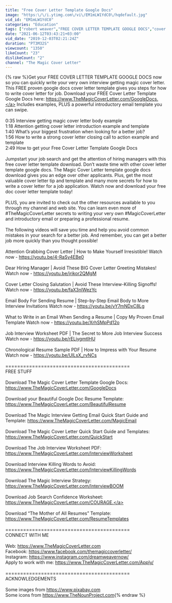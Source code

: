 ```yaml
---
title: "Free Cover Letter Template Google Docs"
image: "https:\/\/i.ytimg.com\/vi\/EM1mLW1YdC0\/hqdefault.jpg"
vid_id: "EM1mLW1YdC0"
categories: "Education"
tags: ["robert weaver","FREE COVER LETTER TEMPLATE GOOGLE DOCS","cover letter template google docs download"]
date: "2021-06-12T03:43:21+03:00"
vid_date: "2019-12-03T02:21:24Z"
duration: "PT3M32S"
viewcount: "1350"
likeCount: "23"
dislikeCount: "2"
channel: "The Magic Cover Letter"
---
```

{% raw %}Get your FREE COVER LETTER TEMPLATE GOOGLE DOCS now so you can quickly write your very own interview getting magic cover letter. This FREE proven google docs cover letter template gives you steps for how to write cover letter for job. Download your FREE Cover Letter Template Google Docs here: <a rel="nofollow" target="blank" href="https://www.TheMagicCoverLetter.com/GoogleDocs.">https://www.TheMagicCoverLetter.com/GoogleDocs.</a> Includes examples, PLUS a powerful introductory email template you can swipe.<br /><br />0:35 Interview getting magic cover letter body example <br />1:18 Attention getting cover letter introduction example and template<br />1:40 What’s your biggest frustration when looking for a better job?<br />1:56 How to write a strong cover letter closing call to action example and template<br />2:49 How to get your Free Cover Letter Template Google Docs <br /><br />Jumpstart your job search and get the attention of hiring managers with this free cover letter template download. Don’t waste time with other cover letter template google docs. The Magic Cover Letter template google docs download gives you an edge over other applicants. Plus, get the most valuable cover letter tip and template and many more secrets for how to write a cover letter for a job application. Watch now and download your free doc cover letter template today!<br /><br />PLUS, you are invited to check out the other resources available to you through my channel and web site. You can learn even more of #TheMagicCoverLetter secrets to writing your very own #MagicCoverLetter and introductory email or preparing a professional resume.<br /><br />The following videos will save you time and help you avoid common mistakes in your search for a better job. And remember, you can get a better job more quickly than you thought possible!<br /><br />Attention Grabbing Cover Letter | How to Make Yourself Irresistible! Watch now - <a rel="nofollow" target="blank" href="https://youtu.be/4-RaSy4EBe0">https://youtu.be/4-RaSy4EBe0</a><br /><br />Dear Hiring Manager | Avoid These BIG Cover Letter Greeting Mistakes! Watch now - <a rel="nofollow" target="blank" href="https://youtu.be/jrikor2QMgM">https://youtu.be/jrikor2QMgM</a><br /><br />Cover Letter Closing Salutation | Avoid These Interview-Killing Signoffs! Watch now - <a rel="nofollow" target="blank" href="https://youtu.be/faX3nlWezYc">https://youtu.be/faX3nlWezYc</a><br /><br />Email Body For Sending Resume | Step-by-Step Email Body to More Interview Invitations Watch now - <a rel="nofollow" target="blank" href="https://youtu.be/vY7mNDxC8Lg">https://youtu.be/vY7mNDxC8Lg</a> <br /><br />What to Write in an Email When Sending a Resume | Copy My Proven Email Template Watch now - <a rel="nofollow" target="blank" href="https://youtu.be/XrhSMpPd12o">https://youtu.be/XrhSMpPd12o</a><br /><br />Job Interview Worksheet PDF | The Secret to More Job Interview Success Watch now - <a rel="nofollow" target="blank" href="https://youtu.be/rELjygmtIHU">https://youtu.be/rELjygmtIHU</a> <br /><br />Chronological Resume Sample PDF | How to Impress with Your Resume Watch now - <a rel="nofollow" target="blank" href="https://youtu.be/UlLsX_rvNCs">https://youtu.be/UlLsX_rvNCs</a> <br /><br />==========================================<br />FREE STUFF<br /><br />Download The Magic Cover Letter Template Google Docs: <a rel="nofollow" target="blank" href="https://www.TheMagicCoverLetter.com/GoogleDocs">https://www.TheMagicCoverLetter.com/GoogleDocs</a><br /><br />Download your Beautiful Google Doc Resume Template: <a rel="nofollow" target="blank" href="https://www.TheMagicCoverLetter.com/BeautifulResume">https://www.TheMagicCoverLetter.com/BeautifulResume</a><br /><br />Download The Magic Interview Getting Email Quick Start Guide and Template: <a rel="nofollow" target="blank" href="https://www.TheMagicCoverLetter.com/MagicEmail">https://www.TheMagicCoverLetter.com/MagicEmail</a> <br /><br />Download The Magic Cover Letter Quick Start Guide and Templates: <a rel="nofollow" target="blank" href="https://www.TheMagicCoverLetter.com/QuickStart">https://www.TheMagicCoverLetter.com/QuickStart</a><br /><br />Download The Job Interview Worksheet PDF: <a rel="nofollow" target="blank" href="https://www.TheMagicCoverLetter.com/InterviewWorksheet">https://www.TheMagicCoverLetter.com/InterviewWorksheet</a> <br /><br />Download Interview Killing Words to Avoid: <a rel="nofollow" target="blank" href="https://www.TheMagicCoverLetter.com/InterviewKillingWords">https://www.TheMagicCoverLetter.com/InterviewKillingWords</a> <br /><br />Download The Magic Interview Strategy: <a rel="nofollow" target="blank" href="https://www.TheMagicCoverLetter.com/InterviewBOOM">https://www.TheMagicCoverLetter.com/InterviewBOOM</a><br /><br />Download Job Search Confidence Worksheet: <a rel="nofollow" target="blank" href="https://www.TheMagicCoverLetter.com/COURAGE.">https://www.TheMagicCoverLetter.com/COURAGE.</a><br /><br />Download “The Mother of All Resumes” Template: <a rel="nofollow" target="blank" href="https://www.TheMagicCoverLetter.com/ResumeTemplates">https://www.TheMagicCoverLetter.com/ResumeTemplates</a> <br /><br />==========================================<br />CONNECT WITH ME<br /><br />Web: <a rel="nofollow" target="blank" href="https://www.TheMagicCoverLetter.com">https://www.TheMagicCoverLetter.com</a><br />Facebook: <a rel="nofollow" target="blank" href="https://www.facebook.com/themagiccoverletter/">https://www.facebook.com/themagiccoverletter/</a><br />Instagram: <a rel="nofollow" target="blank" href="https://www.instagram.com/dreamweavernow/">https://www.instagram.com/dreamweavernow/</a><br />Apply to work with me: <a rel="nofollow" target="blank" href="https://www.TheMagicCoverLetter.com/Apply/">https://www.TheMagicCoverLetter.com/Apply/</a><br /><br />==========================================<br />ACKNOWLEDGEMENTS<br /><br />Some images from <a rel="nofollow" target="blank" href="https://www.pixabay.com">https://www.pixabay.com</a><br />Some icons from <a rel="nofollow" target="blank" href="https://www.TheNounProject.com">https://www.TheNounProject.com</a>{% endraw %}
